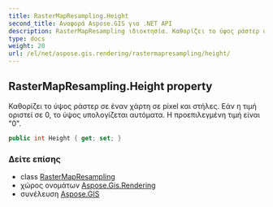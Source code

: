 ```yaml
---
title: RasterMapResampling.Height
second_title: Αναφορά Aspose.GIS για .NET API
description: RasterMapResampling ιδιοκτησία. Καθορίζει το ύψος ράστερ σε έναν χάρτη σε pixel και στήλες. Εάν η τιμή οριστεί σε 0 το ύψος υπολογίζεται αυτόματα. Η προεπιλεγμένη τιμή είναι 0.
type: docs
weight: 20
url: /el/net/aspose.gis.rendering/rastermapresampling/height/
---
```

## RasterMapResampling.Height property

Καθορίζει το ύψος ράστερ σε έναν χάρτη σε pixel και στήλες. Εάν η τιμή οριστεί σε 0, το ύψος υπολογίζεται αυτόματα. Η προεπιλεγμένη τιμή είναι "0".

```csharp
public int Height { get; set; }
```

### Δείτε επίσης

* class [RasterMapResampling](../)
* χώρος ονομάτων [Aspose.Gis.Rendering](../../rastermapresampling/)
* συνέλευση [Aspose.GIS](../../../)



